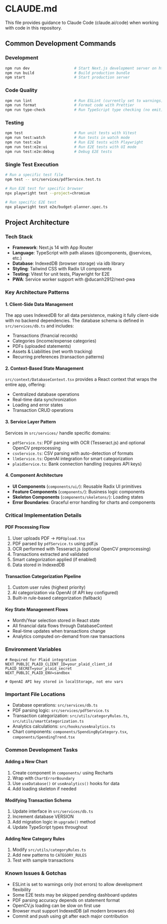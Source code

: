 # CLAUDE.md

This file provides guidance to Claude Code (claude.ai/code) when working with code in this repository.

## Common Development Commands

### Development

```bash
npm run dev                    # Start Next.js development server on http://localhost:3000
npm run build                  # Build production bundle
npm start                      # Start production server
```

### Code Quality

```bash
npm run lint                   # Run ESLint (currently set to warnings)
npm run format                 # Format code with Prettier
npm run type-check             # Run TypeScript type checking (no emit)
```

### Testing

```bash
npm test                       # Run unit tests with Vitest
npm run test:watch             # Run tests in watch mode
npm run test:e2e               # Run E2E tests with Playwright
npm run test:e2e:ui            # Run E2E tests with UI mode
npm run test:e2e:debug         # Debug E2E tests
```

### Single Test Execution

```bash
# Run a specific test file
npm test -- src/services/pdfService.test.ts

# Run E2E test for specific browser
npx playwright test --project=chromium

# Run specific E2E test
npx playwright test e2e/budget-planner.spec.ts
```

## Project Architecture

### Tech Stack

- **Framework**: Next.js 14 with App Router
- **Language**: TypeScript with path aliases (@components, @services, etc.)
- **Database**: IndexedDB (browser storage) via idb library
- **Styling**: Tailwind CSS with Radix UI components
- **Testing**: Vitest for unit tests, Playwright for E2E
- **PWA**: Service worker support with @ducanh2912/next-pwa

### Key Architecture Patterns

#### 1. Client-Side Data Management

The app uses IndexedDB for all data persistence, making it fully client-side with no backend dependencies. The database schema is defined in `src/services/db.ts` and includes:

- Transactions (financial records)
- Categories (income/expense categories)
- PDFs (uploaded statements)
- Assets & Liabilities (net worth tracking)
- Recurring preferences (transaction patterns)

#### 2. Context-Based State Management

`src/context/DatabaseContext.tsx` provides a React context that wraps the entire app, offering:

- Centralized database operations
- Real-time data synchronization
- Loading and error states
- Transaction CRUD operations

#### 3. Service Layer Pattern

Services in `src/services/` handle specific domains:

- `pdfService.ts`: PDF parsing with OCR (Tesseract.js) and optional OpenCV preprocessing
- `csvService.ts`: CSV parsing with auto-detection of formats
- `llmService.ts`: OpenAI integration for smart categorization
- `plaidService.ts`: Bank connection handling (requires API keys)

#### 4. Component Architecture

- **UI Components** (`components/ui/`): Reusable Radix UI primitives
- **Feature Components** (`components/`): Business logic components
- **Skeleton Components** (`components/skeletons/`): Loading states
- **Error Boundaries**: Graceful error handling for charts and components

### Critical Implementation Details

#### PDF Processing Flow

1. User uploads PDF → `PDFUpload.tsx`
2. PDF parsed by `pdfService.ts` using pdf.js
3. OCR performed with Tesseract.js (optional OpenCV preprocessing)
4. Transactions extracted and validated
5. Smart categorization applied (if enabled)
6. Data stored in IndexedDB

#### Transaction Categorization Pipeline

1. Custom user rules (highest priority)
2. AI categorization via OpenAI (if API key configured)
3. Built-in rule-based categorization (fallback)

#### Key State Management Flows

- Month/Year selection stored in React state
- All financial data flows through DatabaseContext
- Real-time updates when transactions change
- Analytics computed on-demand from raw transactions

### Environment Variables

```env
# Required for Plaid integration
NEXT_PUBLIC_PLAID_CLIENT_ID=your_plaid_client_id
PLAID_SECRET=your_plaid_secret
NEXT_PUBLIC_PLAID_ENV=sandbox

# OpenAI API key stored in localStorage, not env vars
```

### Important File Locations

- Database operations: `src/services/db.ts`
- PDF parsing logic: `src/services/pdfService.ts`
- Transaction categorization: `src/utils/categoryRules.ts`, `src/utils/smartCategorization.ts`
- Analytics calculations: `src/hooks/useAnalytics.ts`
- Chart components: `components/SpendingByCategory.tsx`, `components/SpendingTrend.tsx`

### Common Development Tasks

#### Adding a New Chart

1. Create component in `components/` using Recharts
2. Wrap with `ChartErrorBoundary`
3. Use `useDatabase()` or `useAnalytics()` hooks for data
4. Add loading skeleton if needed

#### Modifying Transaction Schema

1. Update interface in `src/services/db.ts`
2. Increment database VERSION
3. Add migration logic in `upgrade()` method
4. Update TypeScript types throughout

#### Adding New Category Rules

1. Modify `src/utils/categoryRules.ts`
2. Add new patterns to `CATEGORY_RULES`
3. Test with sample transactions

### Known Issues & Gotchas

- ESLint is set to warnings only (not errors) to allow development flexibility
- Some E2E tests may be skipped pending dashboard updates
- PDF parsing accuracy depends on statement format
- OpenCV.js loading can be slow on first use
- Browser must support IndexedDB (all modern browsers do)
- Commit and push using git after each major contribution

